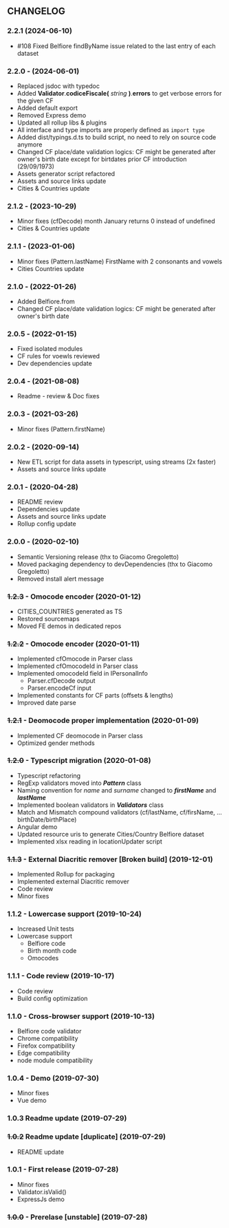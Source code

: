 ## CHANGELOG

### 2.2.1 (2024-06-10)

- #108 Fixed Belfiore findByName issue related to the last entry of each dataset

### 2.2.0 - (2024-06-01)

- Replaced jsdoc with typedoc
- Added **Validator**.**codiceFiscale(** _string_ **)**.**errors** to get verbose errors for the given CF
- Added default export
- Removed Express demo
- Updated all rollup libs & plugins
- All interface and type imports are properly defined as `import type`
- Added dist/typings.d.ts to build script, no need to rely on source code anymore
- Changed CF place/date validation logics: CF might be generated after owner's birth date except for birtdates prior CF introduction (29/09/1973)
- Assets generator script refactored
- Assets and source links update
- Cities & Countries update

### 2.1.2 - (2023-10-29)

- Minor fixes (cfDecode) month January returns 0 instead of undefined
- Cities & Countries update

### 2.1.1 - (2023-01-06)

- Minor fixes (Pattern.lastName) FirstName with 2 consonants and vowels
- Cities Countries update

### 2.1.0 - (2022-01-26)

- Added Belfiore.from
- Changed CF place/date validation logics: CF might be generated after owner's birth date

### 2.0.5 - (2022-01-15)

- Fixed isolated modules
- CF rules for voewls reviewed
- Dev dependencies update

### 2.0.4 - (2021-08-08)

- Readme - review & Doc fixes

### 2.0.3 - (2021-03-26)

- Minor fixes (Pattern.firstName)

### 2.0.2 - (2020-09-14)

- New ETL script for data assets in typescript, using streams (2x faster)
- Assets and source links update

### 2.0.1 - (2020-04-28)

- README review
- Dependencies update
- Assets and source links update
- Rollup config update

### 2.0.0 - (2020-02-10)

- Semantic Versioning release (thx to Giacomo Gregoletto)
- Moved packaging dependency to devDependencies (thx to Giacomo Gregoletto)
- Removed install alert message

### ~~1.2.3~~ - Omocode encoder (2020-01-12)

- CITIES_COUNTRIES generated as TS
- Restored sourcemaps
- Moved FE demos in dedicated repos

### ~~1.2.2~~ - Omocode encoder (2020-01-11)

- Implemented cfOmocode in Parser class
- Implemented cfOmocodeId in Parser class
- Implemented omocodeId field in IPersonalInfo
  - Parser.cfDecode output
  - Parser.encodeCf input
- Implemented constants for CF parts (offsets & lengths)
- Improved date parse

### ~~1.2.1~~ - Deomocode proper implementation (2020-01-09)

- Implemented CF deomocode in Parser class
- Optimized gender methods

### ~~1.2.0~~ - Typescript migration (2020-01-08)

- Typescript refactoring
- RegExp validators moved into **_Pattern_** class
- Naming convention for _name_ and _surname_ changed to **_firstName_** and **_lastName_**
- Implemented boolean validators in **_Validators_** class
- Match and Mismatch compound validators (cf/lastName, cf/firsName, ... birthDate/birthPlace)
- Angular demo
- Updated resource uris to generate Cities/Country Belfiore dataset
- Implemented xlsx reading in locationUpdater script

### ~~1.1.3~~ - External Diacritic remover [Broken build] (2019-12-01)

- Implemented Rollup for packaging
- Implemented external Diacritic remover
- Code review
- Minor fixes

### 1.1.2 - Lowercase support (2019-10-24)

- Increased Unit tests
- Lowercase support
  - Belfiore code
  - Birth month code
  - Omocodes

### 1.1.1 - Code review (2019-10-17)

- Code review
- Build config optimization

### 1.1.0 - Cross-browser support (2019-10-13)

- Belfiore code validator
- Chrome compatibility
- Firefox compatibility
- Edge compatibility
- node module compatibility

### 1.0.4 - Demo (2019-07-30)

- Minor fixes
- Vue demo

### 1.0.3 Readme update (2019-07-29)

### ~~1.0.2~~ Readme update [duplicate] (2019-07-29)

- README update

### 1.0.1 - First release (2019-07-28)

- Minor fixes
- Validator.isValid()
- ExpressJs demo

### ~~1.0.0~~ - Prerelase [unstable] (2019-07-28)
